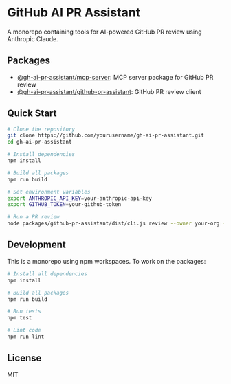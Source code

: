 # GitHub AI PR Assistant

A monorepo containing tools for AI-powered GitHub PR review using Anthropic Claude.

## Packages

- [@gh-ai-pr-assistant/mcp-server](./packages/mcp-server): MCP server package for GitHub PR review
- [@gh-ai-pr-assistant/github-pr-assistant](./packages/github-pr-assistant): GitHub PR review client

## Quick Start

```bash
# Clone the repository
git clone https://github.com/yourusername/gh-ai-pr-assistant.git
cd gh-ai-pr-assistant

# Install dependencies
npm install

# Build all packages
npm run build

# Set environment variables
export ANTHROPIC_API_KEY=your-anthropic-api-key
export GITHUB_TOKEN=your-github-token

# Run a PR review
node packages/github-pr-assistant/dist/cli.js review --owner your-org --repo your-repo --pr 123
```

## Development

This is a monorepo using npm workspaces. To work on the packages:

```bash
# Install all dependencies
npm install

# Build all packages
npm run build

# Run tests
npm test

# Lint code
npm run lint
```

## License

MIT